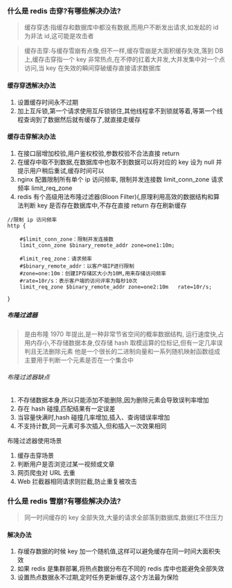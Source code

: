 ### 什么是 redis 击穿?有哪些解决办法?

> 缓存穿透:指缓存和数据库中都没有数据,而用户不断发出请求,如发起的 id 为非法 id,这可能是攻击者

> 缓存击穿:与缓存雪崩有点像,但不一样,缓存雪崩是大面积缓存失效,落到 DB 上,缓存击穿指一个 key 非常热点,在不停的扛着大并发,大并发集中对一个点访问,当 key 在失效的瞬间穿破缓存直接请求数据库

#### 缓存穿透解决办法

1. 设置缓存时间永不过期
2. 加上互斥锁,第一个请求使用互斥锁锁住,其他线程拿不到锁就等着,等第一个线程查询到了数据然后就有缓存了,就直接走缓存

#### 缓存击穿解决办法

1. 在接口层增加校验,用户鉴权校验,参数校验不合法直接 return
2. 在缓存中取不到数据,在数据库中也取不到数据可以将对应的 key 设为 null 并提示用户稍后重试,缓存时间可以
3. nginx 配置限制所有单个 ip 访问频率,
   限制并发连接数 limit_conn_zone
   请求频率 limit_req_zone
4. redis 有个高级用法布隆过滤器(Bloon Filter)(,原理利用高效的数据结构和算法判断 key 是否存在数据库中,不存在直接 return 存在刷新缓存

```nginx
//限制 ip 访问频率
http {

    #$limit_conn_zone：限制并发连接数
    limit_conn_zone $binary_remote_addr zone=one1:10m;

    #limit_req_zone：请求频率
    #$binary_remote_addr：以客户端IP进行限制
    #zone=one:10m：创建IP存储区大小为10M,用来存储访问频率
    #rate=10r/s：表示客户端的访问评率为每秒10次
    limit_req_zone $binary_remote_addr zone=one2:10m   rate=10r/s;

}

```

##### 布隆过滤器

> 是由布隆 1970 年提出,是一种非常节省空间的概率数据结构,
> 运行速度快,占用内存小,不存储数据本身,仅存储 hash 取模运算的位标记,但有一定几率误判且无法删除元素
> 他是一个很长的二进制向量和一系列随机映射函数组成
> 主要用于判断一个元素是否在一个集合中

###### 布隆过滤器缺点

1. 不存储数据本身,所以只能添加不能删除,因为删除元素会导致误判率增加
2. 存在 hash 碰撞,匹配结果有一定误差
3. 当容量快满时,hash 碰撞几率增加,插入、查询错误率增加
4. 不支持计数,同一元素可多次插入,但和插入一次效果相同

布隆过滤器使用场景

1. 缓存击穿场景
2. 判断用户是否浏览过某一视频或文章
3. 网页爬虫对 URL 去重
4. Web 拦截器相同请求则拦截,防止重复被攻击

### 什么是 redis 雪崩?有哪些解决办法?

> 同一时间缓存的 key 全部失效,大量的请求全部落到数据库,数据扛不住压力

#### 解决办法

1. 存缓存数据的时候 key 加一个随机值,这样可以避免缓存在同一时间大面积失效
2. 如果 redis 是集群部署,将热点数据分布在不同的 redis 库中也能避免全部失效
3. 设置热点数据永不过期,定时任务更新缓存,这个方法最为保险

